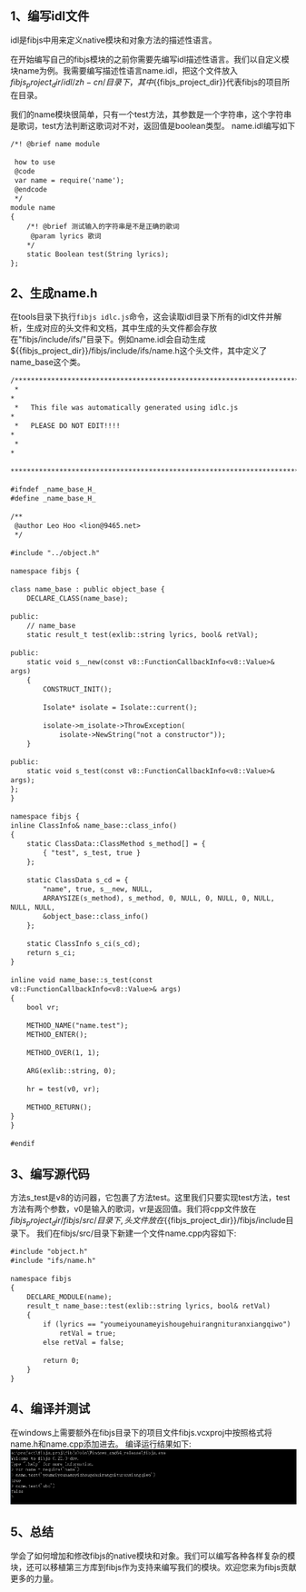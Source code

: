 ## 1、编写idl文件
idl是fibjs中用来定义native模块和对象方法的描述性语言。

在开始编写自己的fibjs模块的之前你需要先编写idl描述性语言。我们以自定义模块name为例。我需要编写描述性语言name.idl，把这个文件放入${{fibjs_project_dir}}/idl/zh-cn/目录下，其中${{fibjs_project_dir}}代表fibjs的项目所在目录。


我们的name模块很简单，只有一个test方法，其参数是一个字符串，这个字符串是歌词，test方法判断这歌词对不对，返回值是boolean类型。
name.idl编写如下

```
/*! @brief name module

 how to use
 @code
 var name = require('name');
 @endcode
 */
module name
{
    /*! @brief 测试输入的字符串是不是正确的歌词
     @param lyrics 歌词
    */
    static Boolean test(String lyrics);
};
```
## 2、生成name.h
在tools目录下执行`fibjs idlc.js`命令，这会读取idl目录下所有的idl文件并解析，生成对应的头文件和文档，其中生成的头文件都会存放在"fibjs/include/ifs/"目录下。例如name.idl会自动生成${{fibjs_project_dir}}/fibjs/include/ifs/name.h这个头文件，其中定义了name_base这个类。

```
/***************************************************************************
 *                                                                         *
 *   This file was automatically generated using idlc.js                   *
 *   PLEASE DO NOT EDIT!!!!                                                *
 *                                                                         *
 ***************************************************************************/

#ifndef _name_base_H_
#define _name_base_H_

/**
 @author Leo Hoo <lion@9465.net>
 */

#include "../object.h"

namespace fibjs {

class name_base : public object_base {
    DECLARE_CLASS(name_base);

public:
    // name_base
    static result_t test(exlib::string lyrics, bool& retVal);

public:
    static void s__new(const v8::FunctionCallbackInfo<v8::Value>& args)
    {
        CONSTRUCT_INIT();

        Isolate* isolate = Isolate::current();

        isolate->m_isolate->ThrowException(
            isolate->NewString("not a constructor"));
    }

public:
    static void s_test(const v8::FunctionCallbackInfo<v8::Value>& args);
};
}

namespace fibjs {
inline ClassInfo& name_base::class_info()
{
    static ClassData::ClassMethod s_method[] = {
        { "test", s_test, true }
    };

    static ClassData s_cd = {
        "name", true, s__new, NULL,
        ARRAYSIZE(s_method), s_method, 0, NULL, 0, NULL, 0, NULL, NULL, NULL,
        &object_base::class_info()
    };

    static ClassInfo s_ci(s_cd);
    return s_ci;
}

inline void name_base::s_test(const v8::FunctionCallbackInfo<v8::Value>& args)
{
    bool vr;

    METHOD_NAME("name.test");
    METHOD_ENTER();

    METHOD_OVER(1, 1);

    ARG(exlib::string, 0);

    hr = test(v0, vr);

    METHOD_RETURN();
}
}

#endif

```
## 3、编写源代码
方法s_test是v8的访问器，它包裹了方法test。这里我们只要实现test方法，test方法有两个参数，v0是输入的歌词，vr是返回值。我们将cpp文件放在${{fibjs_project_dir}}/fibjs/src/目录下, 头文件放在${{fibjs_project_dir}}/fibjs/include目录下。
我们在fibjs/src/目录下新建一个文件name.cpp内容如下:

```
#include "object.h"
#include "ifs/name.h"

namespace fibjs
{
    DECLARE_MODULE(name);
    result_t name_base::test(exlib::string lyrics, bool& retVal)
    {
        if (lyrics == "youmeiyounameyishougehuirangnituranxiangqiwo")
            retVal = true;
        else retVal = false;

        return 0;
    }
}
```
## 4、编译并测试
在windows上需要额外在fibjs目录下的项目文件fibjs.vcxproj中按照格式将name.h和name.cpp添加进去。
编译运行结果如下:
![name](./imgs/name.png)

## 5、总结
学会了如何增加和修改fibjs的native模块和对象。我们可以编写各种各样复杂的模块，还可以移植第三方库到fibjs作为支持来编写我们的模块。欢迎您来为fibjs贡献更多的力量。
